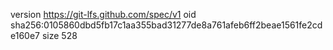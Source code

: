 version https://git-lfs.github.com/spec/v1
oid sha256:0105860dbd5fb17c1aa355bad31277de8a761afeb6ff2beae1561fe2cde160e7
size 528
